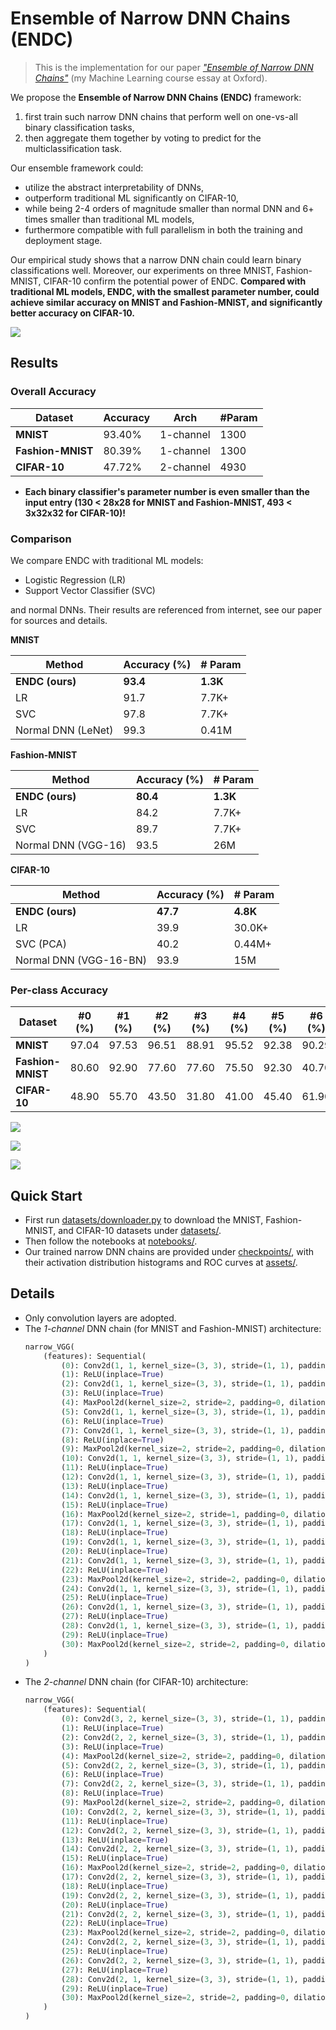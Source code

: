 # Ensemble of Narrow DNN Chains (ENDC)

> This is the implementation for our paper *["Ensemble of Narrow DNN Chains"](doc/Ensemble-of-Narrow-DNN-Chains.pdf)* (my Machine Learning course essay at Oxford).

We propose the **Ensemble of Narrow DNN Chains (ENDC)** framework:

1. first train such narrow DNN chains that perform well on one-vs-all binary classification tasks, 
2. then aggregate them together by voting to predict for the multiclassification task.

Our ensemble framework could:
- utilize the abstract interpretability of DNNs,
- outperform traditional ML significantly on CIFAR-10,
- while being 2-4 orders of magnitude smaller than normal DNN and 6+ times smaller than traditional ML models,
- furthermore compatible with full parallelism in both the training and deployment stage.

Our empirical study shows that a narrow DNN chain could learn binary classifications well. Moreover, our experiments on three MNIST, Fashion-MNIST, CIFAR-10 confirm the potential power of ENDC. **Compared with traditional ML models, ENDC, with the smallest parameter number, could achieve similar accuracy on MNIST and Fashion-MNIST, and significantly better accuracy on CIFAR-10.**

<!-- Thanks to non-convexity, even very narrow DNN (with only 1 or 2 channels) could perform well in some abstract binary classification tasks.

> So what if we aggregate a lot of 1(or 2)-channel DNN chains to handle multi-classification tasks (e.g. MNIST, Fashion-MNIST, CIFAR-10)? Let's see. -->

![](assets/workflow.png)

## Results

### Overall Accuracy

| Dataset           | Accuracy    | Arch      | #Param |
| ----------------- | ----------- | --------- | ------ |
| **MNIST**         | 93.40%      | 1-channel | 1300   |
| **Fashion-MNIST** | 80.39%      | 1-channel | 1300   |
| **CIFAR-10**      | 47.72%      | 2-channel | 4930   |

- **Each binary classifier's parameter number is even smaller than the input entry (130 < 28x28 for MNIST and Fashion-MNIST, 493 < 3x32x32 for CIFAR-10)!**

### Comparison

We compare ENDC with traditional ML models:
- Logistic Regression (LR)
- Support Vector Classifier (SVC)

and normal DNNs. Their results are referenced from internet, see our paper for sources and details.

**MNIST**

| Method             | Accuracy (%) | # Param  |
| ------------------ | ------------ | -------- |
| **ENDC (ours)**    | **93.4**     | **1.3K** |
| LR                 | 91.7         | 7.7K+    |
| SVC                | 97.8         | 7.7K+    |
| Normal DNN (LeNet) | 99.3         | 0.41M    |


**Fashion-MNIST**

| Method              | Accuracy (%) | # Param  |
| ------------------- | ------------ | -------- |
| **ENDC (ours)**     | **80.4**     | **1.3K** |
| LR                  | 84.2         | 7.7K+    |
| SVC                 | 89.7         | 7.7K+    |
| Normal DNN (VGG-16) | 93.5         | 26M      |

**CIFAR-10**

| Method                 | Accuracy (%) | # Param  |
| ---------------------- | ------------ | -------- |
| **ENDC (ours)**        | **47.7**     | **4.8K** |
| LR                     | 39.9         | 30.0K+   |
| SVC (PCA)              | 40.2         | 0.44M+   |
| Normal DNN (VGG-16-BN) | 93.9         | 15M      |

### Per-class Accuracy

| Dataset       | #0 (%) | #1 (%) | #2 (%) | #3 (%) | #4 (%) | #5 (%) | #6 (%) | #7 (%) | #8 (%) | #9 (%) |
| ------------- | ------ | ------ | ------ | ------ | ------ | ------ | ------ | ------ | ------ | ------ |
| **MNIST**         | 97.04  | 97.53 | 96.51 | 88.91   | 95.52  | 92.38 | 90.29 | 94.55   | 88.71  | 91.67  |
| **Fashion-MNIST** | 80.60  | 92.90 | 77.60 | 77.60   | 75.50  | 92.30 | 40.70 | 81.30   | 90.00  | 95.50  |
| **CIFAR-10**      | 48.90  | 55.70 | 43.50 | 31.80   | 41.00  | 45.40 | 61.90 | 42.00   | 49.90  | 57.10  |

![](assets/per-class-acc-mnist.png)

![](assets/per-class-acc-fashionmnist.png)

![](assets/per-class-acc-cifar10.png)

## Quick Start

- First run [datasets/downloader.py](datasets/downloader.py) to download the MNIST, Fashion-MNIST, and CIFAR-10 datasets under [datasets/](datasets/).
- Then follow the notebooks at [notebooks/](notebooks/).
- Our trained narrow DNN chains are provided under [checkpoints/](checkpoints/), with their activation distribution histograms and ROC curves at [assets/](assets/).

## Details

* Only convolution layers are adopted.
* The *1-channel* DNN chain (for MNIST and Fashion-MNIST) architecture:
    ```python
    narrow_VGG(
        (features): Sequential(
            (0): Conv2d(1, 1, kernel_size=(3, 3), stride=(1, 1), padding=(1, 1))
            (1): ReLU(inplace=True)
            (2): Conv2d(1, 1, kernel_size=(3, 3), stride=(1, 1), padding=(1, 1))
            (3): ReLU(inplace=True)
            (4): MaxPool2d(kernel_size=2, stride=2, padding=0, dilation=1, ceil_mode=False)
            (5): Conv2d(1, 1, kernel_size=(3, 3), stride=(1, 1), padding=(1, 1))
            (6): ReLU(inplace=True)
            (7): Conv2d(1, 1, kernel_size=(3, 3), stride=(1, 1), padding=(1, 1))
            (8): ReLU(inplace=True)
            (9): MaxPool2d(kernel_size=2, stride=2, padding=0, dilation=1, ceil_mode=False)
            (10): Conv2d(1, 1, kernel_size=(3, 3), stride=(1, 1), padding=(1, 1))
            (11): ReLU(inplace=True)
            (12): Conv2d(1, 1, kernel_size=(3, 3), stride=(1, 1), padding=(1, 1))
            (13): ReLU(inplace=True)
            (14): Conv2d(1, 1, kernel_size=(3, 3), stride=(1, 1), padding=(1, 1))
            (15): ReLU(inplace=True)
            (16): MaxPool2d(kernel_size=2, stride=1, padding=0, dilation=1, ceil_mode=False)
            (17): Conv2d(1, 1, kernel_size=(3, 3), stride=(1, 1), padding=(1, 1))
            (18): ReLU(inplace=True)
            (19): Conv2d(1, 1, kernel_size=(3, 3), stride=(1, 1), padding=(1, 1))
            (20): ReLU(inplace=True)
            (21): Conv2d(1, 1, kernel_size=(3, 3), stride=(1, 1), padding=(1, 1))
            (22): ReLU(inplace=True)
            (23): MaxPool2d(kernel_size=2, stride=2, padding=0, dilation=1, ceil_mode=False)
            (24): Conv2d(1, 1, kernel_size=(3, 3), stride=(1, 1), padding=(1, 1))
            (25): ReLU(inplace=True)
            (26): Conv2d(1, 1, kernel_size=(3, 3), stride=(1, 1), padding=(1, 1))
            (27): ReLU(inplace=True)
            (28): Conv2d(1, 1, kernel_size=(3, 3), stride=(1, 1), padding=(1, 1))
            (29): ReLU(inplace=True)
            (30): MaxPool2d(kernel_size=2, stride=2, padding=0, dilation=1, ceil_mode=False)
        )
    )
    ```
* The *2-channel* DNN chain (for CIFAR-10) architecture:
    ```python
    narrow_VGG(
        (features): Sequential(
            (0): Conv2d(3, 2, kernel_size=(3, 3), stride=(1, 1), padding=(1, 1))
            (1): ReLU(inplace=True)
            (2): Conv2d(2, 2, kernel_size=(3, 3), stride=(1, 1), padding=(1, 1))
            (3): ReLU(inplace=True)
            (4): MaxPool2d(kernel_size=2, stride=2, padding=0, dilation=1, ceil_mode=False)
            (5): Conv2d(2, 2, kernel_size=(3, 3), stride=(1, 1), padding=(1, 1))
            (6): ReLU(inplace=True)
            (7): Conv2d(2, 2, kernel_size=(3, 3), stride=(1, 1), padding=(1, 1))
            (8): ReLU(inplace=True)
            (9): MaxPool2d(kernel_size=2, stride=2, padding=0, dilation=1, ceil_mode=False)
            (10): Conv2d(2, 2, kernel_size=(3, 3), stride=(1, 1), padding=(1, 1))
            (11): ReLU(inplace=True)
            (12): Conv2d(2, 2, kernel_size=(3, 3), stride=(1, 1), padding=(1, 1))
            (13): ReLU(inplace=True)
            (14): Conv2d(2, 2, kernel_size=(3, 3), stride=(1, 1), padding=(1, 1))
            (15): ReLU(inplace=True)
            (16): MaxPool2d(kernel_size=2, stride=2, padding=0, dilation=1, ceil_mode=False)
            (17): Conv2d(2, 2, kernel_size=(3, 3), stride=(1, 1), padding=(1, 1))
            (18): ReLU(inplace=True)
            (19): Conv2d(2, 2, kernel_size=(3, 3), stride=(1, 1), padding=(1, 1))
            (20): ReLU(inplace=True)
            (21): Conv2d(2, 2, kernel_size=(3, 3), stride=(1, 1), padding=(1, 1))
            (22): ReLU(inplace=True)
            (23): MaxPool2d(kernel_size=2, stride=2, padding=0, dilation=1, ceil_mode=False)
            (24): Conv2d(2, 2, kernel_size=(3, 3), stride=(1, 1), padding=(1, 1))
            (25): ReLU(inplace=True)
            (26): Conv2d(2, 2, kernel_size=(3, 3), stride=(1, 1), padding=(1, 1))
            (27): ReLU(inplace=True)
            (28): Conv2d(2, 1, kernel_size=(3, 3), stride=(1, 1), padding=(1, 1))
            (29): ReLU(inplace=True)
            (30): MaxPool2d(kernel_size=2, stride=2, padding=0, dilation=1, ceil_mode=False)
        )
    )
    ```
